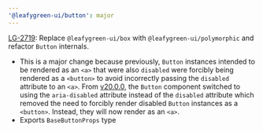 ```yaml
---
'@leafygreen-ui/button': major
---
```


[LG-2719](https://jira.mongodb.org/browse/LG-2719): Replace `@leafygreen-ui/box` with `@leafygreen-ui/polymorphic` and refactor `Button` internals.
- This is a major change because previously, `Button` instances intended to be rendered as an `<a>` that were also `disabled` were forcibly being rendered as a `<button>` to avoid incorrectly passing the `disabled` attribute to an `<a>`. From [v20.0.0](https://github.com/mongodb/leafygreen-ui/blob/main/packages/button/CHANGELOG.md#2000), the `Button` component switched to using the `aria-disabled` attribute instead of the `disabled` attribute which removed the need to forcibly render disabled `Button` instances as a `<button>`. Instead, they will now render as an `<a>`.
- Exports `BaseButtonProps` type
